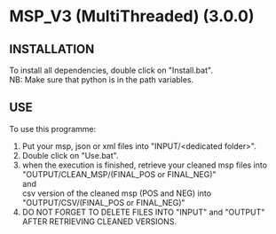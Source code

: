 # MSP_V3 (MultiThreaded) (3.0.0)



## INSTALLATION

To install all dependencies, double click on "Install.bat".<br>
NB: Make sure that python is in the path variables.

## USE

To use this programme:

1) Put your msp, json or xml files into "INPUT/\<dedicated folder\>".
2) Double click on "Use.bat".
3) when the execution is finished, retrieve your cleaned msp files into <br>"OUTPUT/CLEAN_MSP/(FINAL_POS or FINAL_NEG)"<br>and<br>csv version of the cleaned msp (POS and NEG) into<br>"OUTPUT/CSV/(FINAL_POS or FINAL_NEG)"
4) DO NOT FORGET TO DELETE FILES INTO "INPUT" and "OUTPUT" AFTER RETRIEVING CLEANED VERSIONS.